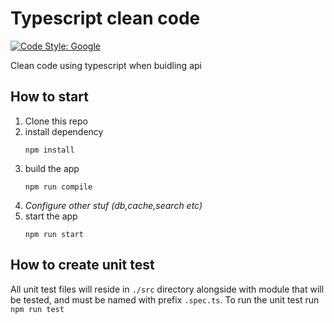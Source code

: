 # Typescript clean code
[![Code Style: Google](https://img.shields.io/badge/code%20style-google-blueviolet.svg)](https://github.com/google/gts)


Clean code using typescript when buidling api

## How to start
1. Clone this repo
1. install dependency
   ```
   npm install
   ```
1. build the app
   ```
   npm run compile
   ```
1. *Configure other stuf (db,cache,search etc)*
1. start the app
   ```
   npm run start
   ```

## How to create unit test
All unit test files will reside in `./src` directory alongside with module that will be tested, and must be named with prefix `.spec.ts`.
To run the unit test run `npm run test`

